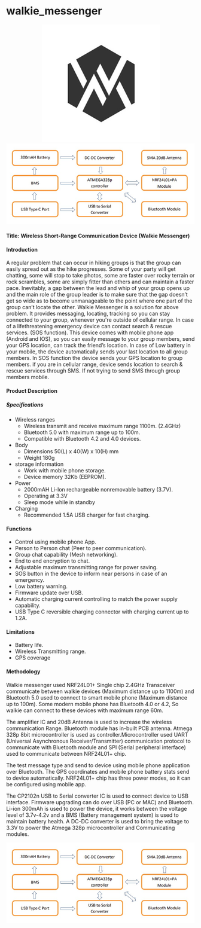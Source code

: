 # walkie_messenger

<center>
<img src="./media/wm.jpg" alt="Drawing"/>
<img src="./media/chart.jpg" alt="Drawing"/>
</center>

#### Title: Wireless Short-Range Communication Device (Walkie Messenger)
#### Introduction
A regular problem that can occur in hiking groups is that the group can easily spread out as the hike progresses. Some of your party will get chatting, some will stop to take photos, some are faster over rocky terrain or rock scrambles, some are simply fitter than others and can maintain a faster pace. Inevitably, a gap between the lead and whip of your group opens up and the main role of the group leader is to make sure that the gap doesn’t get so wide as to become unmanageable to the point where one part of the group can’t locate the other. Walkie Messenger is a solution for above problem. It provides messaging, locating, tracking so you can stay connected to your group, whenever you're outside of cellular range. In case of a lifethreatening emergency device can contact search & rescue services. (SOS function). 
This device comes with mobile phone app (Android and IOS), so you can easily message to your group members, send your GPS location, can track the friend’s location. In case of Low battery in your mobile, the device automatically sends your last location to all group members. In SOS function the device sends your GPS location to group members. if you are in cellular range, device sends location to search & rescue services through SMS. If not trying to send SMS through group members mobile.

#### Product Description
##### Specifications

  - Wireless ranges
    - Wireless transmit and receive maximum range 1100m. (2.4GHz)
    - Bluetooth 5.0 with maximum range up to 100m.
    - Compatible with Bluetooth 4.2 and 4.0 devices.
  - Body
    - Dimensions 50(L) x 40(W) x 10(H) mm
    - Weight 180g
  - storage information
    - Work with mobile phone storage.
    - Device memory 32Kb (EEPROM).
  - Power
    - 2000mAH Li-Ion rechargeable nonremovable battery (3.7V).
    - Operating at 3.3V
    - Sleep mode while in standby
  - Charging
    - Recommended 1.5A USB charger for fast charging.
    
#### Functions
  - Control using mobile phone App.
  - Person to Person chat (Peer to peer communication).
  - Group chat capability (Mesh networking).
  - End to end encryption to chat.
  - Adjustable maximum transmitting range for power saving.
  - SOS button in the device to inform near persons in case of an emergency.
  - Low battery warning.
  - Firmware update over USB.
  - Automatic charging current controlling to match the power supply capability.
  - USB Type C reversible charging connector with charging current up to 1.2A.
  
#### Limitations
  - Battery life.
  - Wireless Transmitting range.
  - GPS coverage
  
#### Methodology
Walkie messenger used NRF24L01+ Single chip 2.4GHz Transceiver communicate between walkie devices (Maximum distance up to 1100m) and Bluetooth 5.0 used to connect to smart mobile phone (Maximum distance up to 100m). Some modern mobile phone has Bluetooth 4.0 or 4.2, So walkie can connect to these devices with maximum range 60m.

The amplifier IC and 20dB Antenna is used to increase the wireless communication Range. Bluetooth module has in-built PCB antenna. Atmega 328p 8bit microcontroller is used as controller.Microcontroller used UART (Universal Asynchronous Receiver/Transmitter) communication protocol to communicate with Bluetooth module and SPI (Serial peripheral interface) used to communicate between NRF24L01+ chip. 

The test message type and send to device using mobile phone application over Bluetooth. The GPS coordinates and mobile phone battery stats send to device automatically. NRF24L01+ chip has three power modes, so it can be configured using mobile app.

The CP2102n USB to Serial converter IC is used to connect device to USB interface. Firmware upgrading can do over USB (PC or MAC) and Bluetooth. Li-ion 300mAh is used to power the device, it works between the voltage level of 3.7v-4.2v and a BMS (Battery management system) is used to maintain battery health. A DC-DC converter is used to bring the voltage to 3.3V to power the Atmega 328p microcontroller and Communicating modules.

<center>
<img src="./media/chart.jpg" alt="Drawing"/>
</center>

